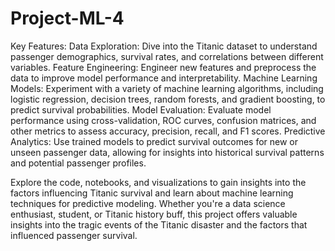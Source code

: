 # Project-ML-4
Key Features:
Data Exploration: Dive into the Titanic dataset to understand passenger demographics, survival rates, and correlations between different variables.
Feature Engineering: Engineer new features and preprocess the data to improve model performance and interpretability.
Machine Learning Models: Experiment with a variety of machine learning algorithms, including logistic regression, decision trees, random forests, and gradient boosting, to predict survival probabilities.
Model Evaluation: Evaluate model performance using cross-validation, ROC curves, confusion matrices, and other metrics to assess accuracy, precision, recall, and F1 scores.
Predictive Analytics: Use trained models to predict survival outcomes for new or unseen passenger data, allowing for insights into historical survival patterns and potential passenger profiles.

Explore the code, notebooks, and visualizations to gain insights into the factors influencing Titanic survival and learn about machine learning techniques for predictive modeling. Whether you're a data science enthusiast, student, or Titanic history buff, this project offers valuable insights into the tragic events of the Titanic disaster and the factors that influenced passenger survival.
